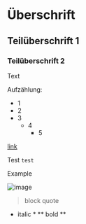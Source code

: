 # Überschrift
## Teilüberschrift 1
### Teilüberschrift 2
Text

Aufzählung:
- 1
- 2
- 3
  - 4
    - 5

[link](https://www.google.com/)

Test `test`

<p>Example<p>

![image](http://picsum.photos/200/200)

 > block quote

  * italic * ** bold **
